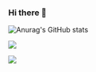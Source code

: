 ### Hi there 👋

![Anurag's GitHub stats](https://github-readme-stats.vercel.app/api?username=Anaclauds&theme=radical&show_icons=true)



<a href="mailto:anaclauds642@gmail.com">
<img src="https://img.shields.io/badge/Gmail-D14836?style=for-the-badge&logo=gmail&logoColor=white"/>
</a>

[<img src="https://img.shields.io/badge/LinkedIn-0077B5?style=for-the-badge&logo=linkedin&logoColor=white">](https://www.linkedin.com/in/ana-claudia-a9527622a/)
